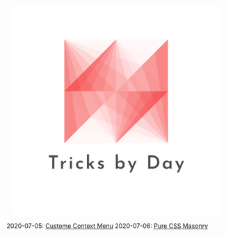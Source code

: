<div align="center">

![logo](./src/assets/logo-480.png)

</div>


2020-07-05: [Custome Context Menu](https://codepen.io/mudontire/pen/ZEQvRNX)
2020-07-06: [Pure CSS Masonry](https://codepen.io/mudontire/pen/yLevxRr)